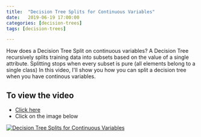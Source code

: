 ```yaml
---
title:  "Decision Tree Splits for Continuous Variables"
date:   2019-06-19 17:00:00
categories: [decision-trees]
tags: [decision-trees]

---
```


How does a Decision Tree Split on continuous variables?
A Decision Tree recursively splits training data into subsets based on the value of a single attribute. Splitting stops when every subset is pure (all elements belong to a single class)
In this video, I'll show you how you can split a decision tree when you have continous variables.


## To view the video
* [Click here](https://youtu.be/OD8aO4ovIBo)
* Click on the image below

[![Decision Tree Splits for Continuous Variables](http://img.youtube.com/vi/OD8aO4ovIBo/0.jpg)](http://www.youtube.com/watch?v=OD8aO4ovIBo)